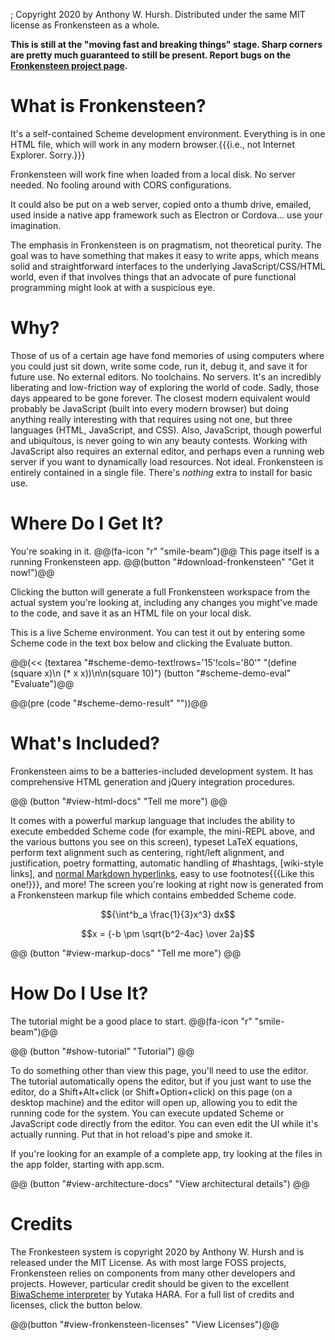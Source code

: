; Copyright 2020 by Anthony W. Hursh. Distributed under the same MIT license as Fronkensteen as a whole.

**This is still at the "moving fast and breaking things" stage. Sharp corners are pretty much guaranteed to still be present. Report bugs on the [Fronkensteen project page](http://github.com/Fronkensteen).**

# What is Fronkensteen?

It's a self-contained Scheme development environment. Everything is in one HTML file, which will work in any modern browser.{{{i.e., not Internet Explorer. Sorry.}}}

Fronkensteen will work fine when loaded from a local disk. No server needed. No fooling around with CORS configurations.

It could also be put on a web server, copied onto a thumb drive, emailed, used inside a native app framework such as Electron or Cordova... use your imagination.

The emphasis in Fronkensteen is on pragmatism, not theoretical purity. The goal was to have something that makes it easy to write apps, which means solid and straightforward interfaces to the underlying JavaScript/CSS/HTML world, even if that involves things that an advocate of pure functional programming might look at with a suspicious eye.

# Why?

Those of us of a certain age have fond memories of using computers where you could just sit down, write some code, run it, debug it, and save it for future use. No external editors. No toolchains. No servers. It's an incredibly liberating and low-friction way of exploring the world of code. Sadly, those days appeared to be gone forever. The closest modern equivalent would probably be JavaScript (built into every modern browser) but doing anything really interesting with that requires using not one, but three languages (HTML, JavaScript, and CSS). Also, JavaScript, though powerful and ubiquitous, is never going to win any beauty contests. Working with JavaScript also requires an external editor, and perhaps even a running web server if you want to dynamically load resources. Not ideal. Fronkensteen is entirely contained in a single file. There's *nothing* extra to install for basic use.

# Where Do I Get It?

You're soaking in it. @@(fa-icon "r" "smile-beam")@@ This page itself is a running Fronkensteen app.  @@(button "#download-fronkensteen" "Get it now!")@@

Clicking the button will generate a full Fronkensteen workspace from the actual system you're looking at, including any changes you might've made to the code, and save it as an HTML file on your local disk.

This is a live Scheme environment. You can test it out by entering some Scheme code in the text box below and clicking the Evaluate button.

@@(<< (textarea "#scheme-demo-text!rows='15'!cols='80'" "(define (square x)\n    (* x x))\n\n(square 10)") (button "#scheme-demo-eval" "Evaluate")@@

@@(pre (code "#scheme-demo-result" ""))@@

# What's Included?

Fronkensteen aims to be a batteries-included development system. It has comprehensive HTML generation and jQuery integration procedures.

@@ (button "#view-html-docs" "Tell me more") @@

It comes with a powerful markup language that includes the ability to execute embedded Scheme code (for example, the mini-REPL above, and the various buttons you see on this screen), typeset LaTeX equations, perform text alignment such as centering, right/left alignment, and justification, poetry formatting,  automatic handling of #hashtags, [wiki-style links], and [normal Markdown hyperlinks](https://github.com/pulpgrinder/Fronkensteen), easy to use footnotes{{{Like this one!}}}, and more! The screen you're looking at right now is generated from a Fronkensteen markup file which contains embedded Scheme code.

$${\int^b_a \frac{1}{3}x^3} dx$$


$$x = {-b \pm \sqrt{b^2-4ac} \over 2a}$$

@@ (button "#view-markup-docs" "Tell me more") @@

# How Do I Use It?

The tutorial might be a good place to start. @@(fa-icon "r" "smile-beam")@@

@@ (button "#show-tutorial" "Tutorial") @@

To do something other than view this page, you'll need to use the editor. The tutorial automatically opens the editor, but if you just want to use the editor, do a Shift+Alt+click (or Shift+Option+click) on this page (on a desktop machine) and the editor will open up, allowing you to edit the running code for the system. You can execute updated Scheme or JavaScript code directly from the editor. You can even edit the UI while it's actually running. Put that in hot reload's pipe and smoke it.

If you're looking for an example of a complete app, try looking at the files in the app folder, starting with app.scm.

@@ (button "#view-architecture-docs" "View architectural details") @@

# Credits

The Fronkesteen system is copyright 2020 by Anthony W. Hursh and is released under the MIT License. As with most large FOSS projects, Fronkensteen relies on components from many other developers and projects. However, particular credit should be given to the excellent [BiwaScheme interpreter](https://github.com/biwascheme/biwascheme) by Yutaka HARA. For a full list of credits and licenses, click the button below.

@@(button "#view-fronkensteen-licenses" "View Licenses")@@
